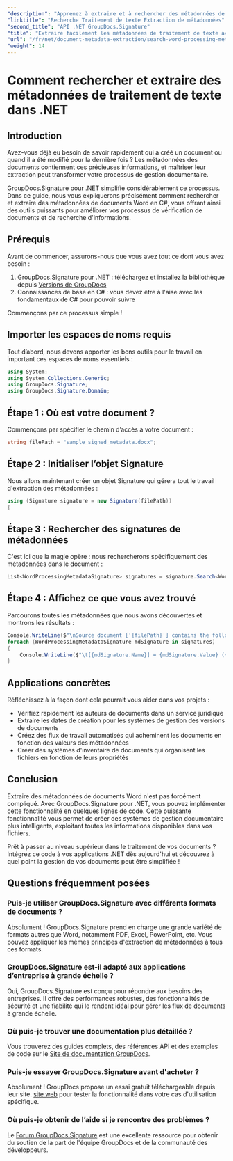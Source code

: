 ```yaml
---
"description": "Apprenez à extraire et à rechercher des métadonnées de documents Word en C# avec GroupDocs.Signature. Simplifiez la gestion de vos documents grâce à ce guide étape par étape."
"linktitle": "Recherche Traitement de texte Extraction de métadonnées"
"second_title": "API .NET GroupDocs.Signature"
"title": "Extraire facilement les métadonnées de traitement de texte avec .NET"
"url": "/fr/net/document-metadata-extraction/search-word-processing-metadata-extraction/"
"weight": 14
---
```


# Comment rechercher et extraire des métadonnées de traitement de texte dans .NET

## Introduction

Avez-vous déjà eu besoin de savoir rapidement qui a créé un document ou quand il a été modifié pour la dernière fois ? Les métadonnées des documents contiennent ces précieuses informations, et maîtriser leur extraction peut transformer votre processus de gestion documentaire.

GroupDocs.Signature pour .NET simplifie considérablement ce processus. Dans ce guide, nous vous expliquerons précisément comment rechercher et extraire des métadonnées de documents Word en C#, vous offrant ainsi des outils puissants pour améliorer vos processus de vérification de documents et de recherche d'informations.

## Prérequis

Avant de commencer, assurons-nous que vous avez tout ce dont vous avez besoin :

1. GroupDocs.Signature pour .NET : téléchargez et installez la bibliothèque depuis [Versions de GroupDocs](https://releases.groupdocs.com/signature/net/)
2. Connaissances de base en C# : vous devez être à l'aise avec les fondamentaux de C# pour pouvoir suivre

Commençons par ce processus simple !

## Importer les espaces de noms requis

Tout d’abord, nous devons apporter les bons outils pour le travail en important ces espaces de noms essentiels :

```csharp
using System;
using System.Collections.Generic;
using GroupDocs.Signature;
using GroupDocs.Signature.Domain;
```

## Étape 1 : Où est votre document ?

Commençons par spécifier le chemin d’accès à votre document :

```csharp
string filePath = "sample_signed_metadata.docx";
```

## Étape 2 : Initialiser l’objet Signature

Nous allons maintenant créer un objet Signature qui gérera tout le travail d'extraction des métadonnées :

```csharp
using (Signature signature = new Signature(filePath))
{
```

## Étape 3 : Rechercher des signatures de métadonnées

C'est ici que la magie opère : nous rechercherons spécifiquement des métadonnées dans le document :

```csharp
List<WordProcessingMetadataSignature> signatures = signature.Search<WordProcessingMetadataSignature>(SignatureType.Metadata);
```

## Étape 4 : Affichez ce que vous avez trouvé

Parcourons toutes les métadonnées que nous avons découvertes et montrons les résultats :

```csharp
Console.WriteLine($"\nSource document ['{filePath}'] contains the following signatures:");
foreach (WordProcessingMetadataSignature mdSignature in signatures)
{
    Console.WriteLine($"\t[{mdSignature.Name}] = {mdSignature.Value} ({mdSignature.Type})");
}
```

## Applications concrètes

Réfléchissez à la façon dont cela pourrait vous aider dans vos projets :
- Vérifiez rapidement les auteurs de documents dans un service juridique
- Extraire les dates de création pour les systèmes de gestion des versions de documents
- Créez des flux de travail automatisés qui acheminent les documents en fonction des valeurs des métadonnées
- Créer des systèmes d'inventaire de documents qui organisent les fichiers en fonction de leurs propriétés

## Conclusion

Extraire des métadonnées de documents Word n'est pas forcément compliqué. Avec GroupDocs.Signature pour .NET, vous pouvez implémenter cette fonctionnalité en quelques lignes de code. Cette puissante fonctionnalité vous permet de créer des systèmes de gestion documentaire plus intelligents, exploitant toutes les informations disponibles dans vos fichiers.

Prêt à passer au niveau supérieur dans le traitement de vos documents ? Intégrez ce code à vos applications .NET dès aujourd'hui et découvrez à quel point la gestion de vos documents peut être simplifiée !

## Questions fréquemment posées

### Puis-je utiliser GroupDocs.Signature avec différents formats de documents ?

Absolument ! GroupDocs.Signature prend en charge une grande variété de formats autres que Word, notamment PDF, Excel, PowerPoint, etc. Vous pouvez appliquer les mêmes principes d'extraction de métadonnées à tous ces formats.

### GroupDocs.Signature est-il adapté aux applications d’entreprise à grande échelle ?

Oui, GroupDocs.Signature est conçu pour répondre aux besoins des entreprises. Il offre des performances robustes, des fonctionnalités de sécurité et une fiabilité qui le rendent idéal pour gérer les flux de documents à grande échelle.

### Où puis-je trouver une documentation plus détaillée ?

Vous trouverez des guides complets, des références API et des exemples de code sur le [Site de documentation GroupDocs](https://tutorials.groupdocs.com/signature/net/).

### Puis-je essayer GroupDocs.Signature avant d'acheter ?

Absolument ! GroupDocs propose un essai gratuit téléchargeable depuis leur site. [site web](https://releases.groupdocs.com/) pour tester la fonctionnalité dans votre cas d'utilisation spécifique.

### Où puis-je obtenir de l’aide si je rencontre des problèmes ?

Le [Forum GroupDocs.Signature](https://forum.groupdocs.com/c/signature/13) est une excellente ressource pour obtenir du soutien de la part de l'équipe GroupDocs et de la communauté des développeurs.